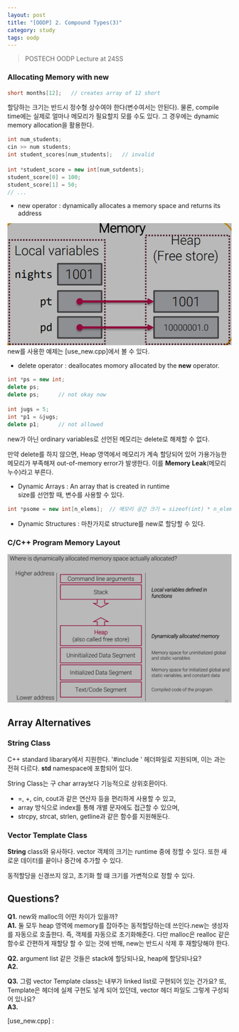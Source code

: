 ```yaml
---
layout: post
title: "[OODP] 2. Compound Types(3)"
category: study
tags: oodp
---
```


> POSTECH OODP Lecture at 24SS

### Allocating Memory with new
``` c++
short months[12];   // creates array of 12 short
```
할당하는 크기는 반드시 정수형 상수여야 한다(변수여서는 안된다).
물론, compile time에는 실제로 얼마나 메모리가 필요할지 모를 수도 있다. 그 경우에는 dynamic memory allocation을 활용한다.
``` c++
int num_students;
cin >> num students;
int student_scores[num_students];   // invalid

int *student_score = new int[num_sutdents];
student_score[0] = 100;
student_score[1] = 50;
// ...
```
* new operator : dynamically allocates a memory space and returns its address
<!--more-->
![new_allocator](/assets/img/2024-03-13/new_allocator.png)
new를 사용한 예제는 [use_new.cpp]에서 볼 수 있다.

* delete operator : deallocates momory allocated by the **new** operator.
```c++
int *ps = new int;
delete ps;
delete ps;      // not okay now

int jugs = 5;
int *p1 = &jugs;
delete p1;      // not allowed
```
new가 아닌 ordinary variables로 선언된 메모리는 delete로 해제할 수 없다.

만약 delete를 하지 않으면, Heap 영역에서 메모리가 계속 할당되어 있어 가용가능한 메모리가 부족해져 out-of-memory error가 발생한다. 이를 **Memory Leak**(메모리 누수)라고 부른다.

* Dynamic Arrays : An array that is created in runtime <br>
size를 선언할 때, 변수를 사용할 수 있다.
``` c++
int *psome = new int[n_elems];  // 메모리 공간 크기 = sizeof(int) * n_elems
```

* Dynamic Structures : 마찬가지로 structure를 new로 할당할 수 있다.


### C/C++ Program Memory Layout
![memory_layout](/assets/img/2024-03-13/memory_layout.png)

## Array Alternatives
### String Class
C++ standard libarary에서 지원한다.
'#include <string>' 헤더파일로 지원되며, 이는 <cstring>과는 전혀 다르다. 
**std** namespace에 포함되어 있다.

String Class는 구 char array보다 기능적으로 상위호환이다.
* =, +, cin, cout과 같은 연산자 등을 편리하게 사용할 수 있고,
* array 방식으로 index를 통해 개별 문자에도 접근할 수 있으며,
* strcpy, strcat, strlen, getline과 같은 함수를 지원해둔다.


### Vector Template Class 
**String** class와 유사하다. vector 객체의 크기는 runtime 중에 정할 수 있다. 또한 새로운 데이터를 끝이나 중간에 추가할 수 있다.

동적할당을 신경쓰지 않고, 초기화 할 떄 크기를 가변적으로 정할 수 있다.



## Questions?
**Q1.** new와 malloc의 어떤 차이가 있을까? <br>
**A1.** 둘 모두 heap 영역에 memory를 잡아주는 동적할당하는데 쓰인다.new는 생성자를 자동으로 호출한다. 즉, 객체를 자동으로 초기화해준다. 다만 malloc은 realloc 같은 함수로 간편하게 재할당 할 수 있는 것에 반해, new는 반드시 삭제 후 재할당해야 한다.

**Q2.** argument list 같은 것들은 stack에 할당되나요, heap에 할당되나요? <br>
**A2.**

**Q3.** 그럼 vector Template class는 내부가 linked list로 구현되어 있는 건가요? 또, Template은 헤더에 실제 구현도 넣게 되어 있던데, vector 헤더 파일도 그렇게 구성되어 있나요? <br>
**A3.** 

<!-- Links -->
[use_new.cpp] : 